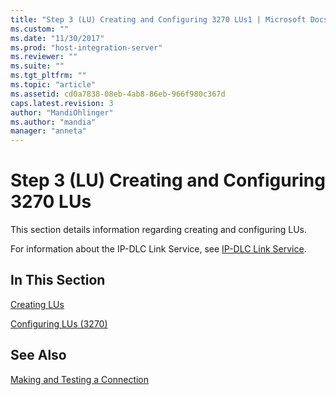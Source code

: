 ```yaml
---
title: "Step 3 (LU) Creating and Configuring 3270 LUs1 | Microsoft Docs"
ms.custom: ""
ms.date: "11/30/2017"
ms.prod: "host-integration-server"
ms.reviewer: ""
ms.suite: ""
ms.tgt_pltfrm: ""
ms.topic: "article"
ms.assetid: cd0a7838-08eb-4ab8-86eb-966f980c367d
caps.latest.revision: 3
author: "MandiOhlinger"
ms.author: "mandia"
manager: "anneta"
---
```

# Step 3 (LU) Creating and Configuring 3270 LUs
This section details information regarding creating and configuring LUs.  
  
 For information about the IP-DLC Link Service, see [IP-DLC Link Service](../core/ip-dlc-link-service1.md).  
  
## In This Section  
 [Creating LUs](../core/creating-lus2.md)  
  
 [Configuring LUs (3270)](../core/configuring-lus-3270-2.md)  
  
## See Also  
 [Making and Testing a Connection](../core/making-and-testing-a-connection2.md)